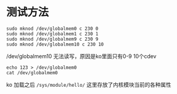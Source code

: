 # 测试方法

    sudo mknod /dev/globalmem0 c 230 0
    sudo mknod /dev/globalmem1 c 230 1
    sudo mknod /dev/globalmem9 c 230 9
    sudo mknod /dev/globalmem10 c 230 10

/dev/globalmem10 无法读写，原因是ko里面只有0-9 10个cdev

    echo 123 > /dev/globalmem0
    cat /dev/globalmem0

ko 加载之后 `/sys/module/hello/` 这里存放了内核模块当前的各种属性